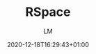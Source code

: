 ---
title: "RSpace"
images: # Create a folder in /static/images/tools that has the same name as this current markdown file and place the images there. We only need the file name here. If this is not clear, please refer to existing tools as references.
  - path: www.researchspace.com_ (1).png
  - path: www.researchspace.com_ (2).png
  - path: www.researchspace.com_ (3).png
  - path: www.researchspace.com_ (4).png
  - path: www.researchspace.com_.png
  - path: export_2.gif
  - path: integrations_gif.gif
  - path: linking_2.gif
  - path: protocols.gif
categories:
  - "Project Management"
tags:
  - "Data Management"
  - "Electronic Lab Notebook"
links:
  - name: rspace
    link: https://www.researchspace.com/
summary: "The next-gen eLab notebook with free data storage and free version."
features:
  - "managed eLab notebook"
  - "Integration of other tools"
  - "Third-party storage providers such as dropbox"
  - "Lab information management system"
platforms:
  - "Web"
fields:
  - "General and Interdisciplinary"
plans:
  - name:
    description:
makers: # the makers of the tool
  - name:
    description:
author: LM   # the person who submitted this tool to KausalFlow
date: 2020-12-18T16:29:43+01:00
draft: false
---